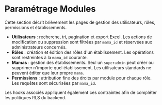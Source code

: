 # Paramétrage Modules

Cette section décrit brièvement les pages de gestion des utilisateurs, rôles, permissions et établissements.

- **Utilisateurs** : recherche, tri, pagination et export Excel. Les actions de modification ou suppression sont filtrées par `mama_id` et réservées aux administrateurs concernés.
- **Rôles** : création et édition des rôles d'un établissement. Les opérations sont restreintes à la `mama_id` courante.
- **Mamas** : gestion des établissements. Seul un `superadmin` peut créer ou supprimer n'importe quel établissement. Les utilisateurs standards ne peuvent éditer que leur propre `mama`.
- **Permissions** : attribution fine des droits par module pour chaque rôle. Les requêtes sont sécurisées par `mama_id`.

Les hooks associés appliquent également ces contraintes afin de compléter les politiques RLS du backend.
